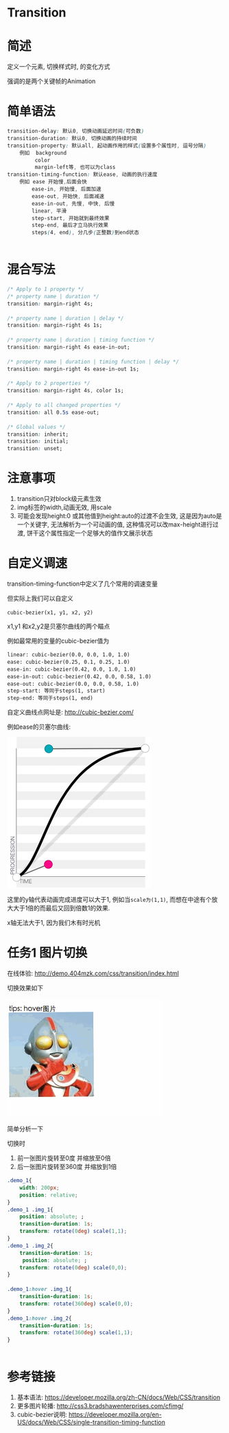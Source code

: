 # Transition

# 简述

定义一个元素, 切换样式时, 的变化方式

强调的是两个关键帧的Animation

# 简单语法

```css
transition-delay: 默认0, 切换动画延迟时间(可负数)
transition-duration: 默认0, 切换动画的持续时间
transition-property: 默认all, 起动画作用的样式(设置多个属性时, 逗号分隔)
    例如  background
         color
         margin-left等, 也可以为class
transition-timing-function: 默认ease, 动画的执行速度
    例如 ease 开始慢,后面会快
        ease-in, 开始慢, 后面加速
        ease-out, 开始快, 后面减速
        ease-in-out, 先慢, 中快, 后慢
        linear, 平滑
        step-start, 开始就到最终效果
        step-end, 最后才立马执行效果
        steps(4, end), 分几步(正整数)到end状态
    
```

# 混合写法

```css
/* Apply to 1 property */
/* property name | duration */
transition: margin-right 4s;

/* property name | duration | delay */
transition: margin-right 4s 1s;

/* property name | duration | timing function */
transition: margin-right 4s ease-in-out;

/* property name | duration | timing function | delay */
transition: margin-right 4s ease-in-out 1s;

/* Apply to 2 properties */
transition: margin-right 4s, color 1s;

/* Apply to all changed properties */
transition: all 0.5s ease-out;

/* Global values */
transition: inherit;
transition: initial;
transition: unset;
```

# 注意事项

1. transition只对block级元素生效
2. img标签的width,动画无效, 用scale
3. 可能会发现height:0 或其他值到height:auto的过渡不会生效, 这是因为auto是一个关键字, 无法解析为一个可动画的值, 这种情况可以改max-height进行过渡, 饼干这个属性指定一个足够大的值作文展示状态

# 自定义调速

transition-timing-function中定义了几个常用的调速变量

但实际上我们可以自定义

`cubic-bezier(x1, y1, x2, y2)`

x1,y1 和x2,y2是贝塞尔曲线的两个瞄点

例如最常用的变量的cubic-bezier值为

```html
linear: cubic-bezier(0.0, 0.0, 1.0, 1.0)
ease: cubic-bezier(0.25, 0.1, 0.25, 1.0)
ease-in: cubic-bezier(0.42, 0.0, 1.0, 1.0)
ease-in-out: cubic-bezier(0.42, 0.0, 0.58, 1.0)
ease-out: cubic-bezier(0.0, 0.0, 0.58, 1.0)
step-start: 等同于steps(1, start)
step-end: 等同于steps(1, end)
```

自定义曲线点网址是: http://cubic-bezier.com/

例如ease的贝塞尔曲线:

![ease贝塞尔曲线](/assets/ease-bezier.png)

这里的y轴代表动画完成进度可以大于1, 例如当`scale为(1,1)`, 而想在中途有个放大大于1倍的而最后又回到倍数1的效果.

x轴无法大于1, 因为我们木有时光机

# 任务1 图片切换

在线体验: http://demo.404mzk.com/css/transition/index.html

切换效果如下

![transition图片切换](/assets/transition-image-hover-3.gif)

简单分析一下

切换时 

1. 前一张图片旋转至0度 并缩放至0倍
2. 后一张图片旋转至360度 并缩放到1倍 

```css        
.demo_1{
    width: 200px;
    position: relative;
}
.demo_1 .img_1{
    position: absolute; ;
    transition-duration: 1s;
    transform: rotate(0deg) scale(1,1);
}
.demo_1 .img_2{
    transition-duration: 1s;
     position: absolute; ;
    transform: rotate(0deg) scale(0,0);
}

.demo_1:hover .img_1{
    transition-duration: 1s;
    transform: rotate(360deg) scale(0,0);
}
.demo_1:hover .img_2{
    transition-duration: 1s;
    transform: rotate(360deg) scale(1,1);
}
        
```


# 参考链接

1. 基本语法: https://developer.mozilla.org/zh-CN/docs/Web/CSS/transition
2. 更多图片轮播: http://css3.bradshawenterprises.com/cfimg/
3. cubic-bezier说明: https://developer.mozilla.org/en-US/docs/Web/CSS/single-transition-timing-function